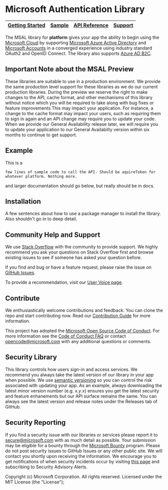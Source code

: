 Microsoft Authentication Library
=====================================

| [Getting Started](https://apps.dev.microsoft.com/portal/register-app)| [Sample](https://github.com/azure-samples/) | [API Reference](http://cocoadocs.org/docsets/MSAL/) | [Support](README.md#community-help-and-support)
| --- | --- | --- | --- |

The MSAL library for **platform** gives your app the ability to begin using the [Microsoft Cloud](https://cloud.microsoft.com) by supporting [Microsoft Azure Active Directory](https://azure.microsoft.com/en-us/services/active-directory/) and [Microsoft Accounts](https://account.microsoft.com) in a converged experience using industry standard OAuth2 and OpenID Connect. The library also supports [Azure AD B2C](https://azure.microsoft.com/services/active-directory-b2c/).

## Important Note about the MSAL Preview

These libraries are suitable to use in a production environment. We provide the same production level support for these libraries as we do our current production libraries. During the preview we reserve the right to make changes to the API, cache format, and other mechanisms of this library without notice which you will be required to take along with bug fixes or feature improvements  This may impact your application. For instance, a change to the cache format may impact your users, such as requiring them to sign in again and an API change may require you to update your code. When we provide our General Availability release later, we will require you to update your application to our General Availabilty version within six months to continue to get support.

## Example

This is a 

`few lines of sample code to call the API. Should be aquireToken for whatever platform. Nothing more.`

and larger documentation should go below, but really should be in docs.

## Installation

A few sentences about how to use a package manager to install the library. Also shouldn't go in to deep detail. 

## Community Help and Support

We use [Stack Overflow](http://stackoverflow.com/questions/tagged/msal) with the community to provide support. We highly recommend you ask your questions on Stack Overflow first and browse existing issues to see if someone has asked your question before. 

If you find and bug or have a feature request, please raise the issue on [GitHub Issues](../../issues). 

To provide a recommendation, visit our [User Voice page](https://feedback.azure.com/forums/169401-azure-active-directory).

## Contribute

We enthusiastically welcome contributions and feedback. You can clone the repo and start contributing now. Read our [Contribution Guide](Contributing.md) for more information.

This project has adopted the [Microsoft Open Source Code of Conduct](https://opensource.microsoft.com/codeofconduct/). For more information see the [Code of Conduct FAQ](https://opensource.microsoft.com/codeofconduct/faq/) or contact [opencode@microsoft.com](mailto:opencode@microsoft.com) with any additional questions or comments.

## Security Library

This library controls how users sign-in and access services. We recommend you always take the latest version of our library in your app when possible. We use [semantic versioning](http://semver.org) so you can control the risk associated with updating your app. As an example, always downloading the latest minor version number (e.g. x.*y*.x) ensures you get the latest security and feature enhanements but our API surface remains the same. You can always see the latest version and release notes under the Releases tab of GitHub.

## Security Reporting

If you find a security issue with our libraries or services please report it to [secure@microsoft.com](mailto:secure@microsoft.com) with as much detail as possible. Your submission may be eligible for a bounty through the [Microsoft Bounty](http://aka.ms/bugbounty) program. Please do not post security issues to GitHub Issues or any other public site. We will contact you shortly upon receiving the information. We encourage you to get notifications of when security incidents occur by visiting [this page](https://technet.microsoft.com/en-us/security/dd252948) and subscribing to Security Advisory Alerts.


Copyright (c) Microsoft Corporation.  All rights reserved. Licensed under the MIT License (the "License");
